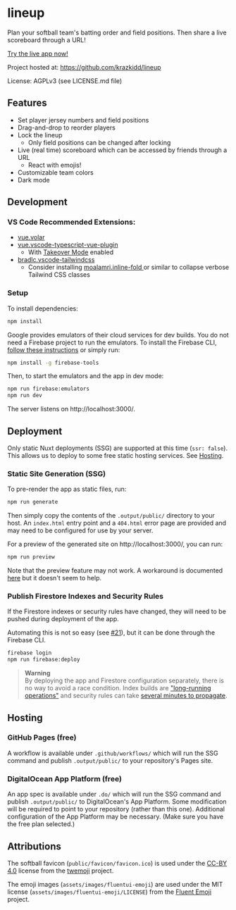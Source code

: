 # lineup

Plan your softball team's batting order and field positions. Then share a live scoreboard through a URL!

[Try the live app now!](https://krazkidd.github.io/lineup/)

Project hosted at: https://github.com/krazkidd/lineup

License: AGPLv3 (see LICENSE.md file)

## Features

* Set player jersey numbers and field positions
* Drag-and-drop to reorder players
* Lock the lineup
  * Only field positions can be changed after locking
* Live (real time) scoreboard which can be accessed by friends through a URL
  * React with emojis!
* Customizable team colors
* Dark mode

## Development

### VS Code Recommended Extensions:

- [vue.volar](https://marketplace.visualstudio.com/items?itemName=Vue.volar)
- [vue.vscode-typescript-vue-plugin](https://marketplace.visualstudio.com/items?itemName=Vue.vscode-typescript-vue-plugin)
  - With [Takeover Mode](https://vuejs.org/guide/typescript/overview.html#volar-takeover-mode) enabled
- [bradlc.vscode-tailwindcss](https://marketplace.visualstudio.com/items?itemName=bradlc.vscode-tailwindcss)
  - Consider installing [moalamri.inline-fold
](https://marketplace.visualstudio.com/items?itemName=moalamri.inline-fold) or similar to collapse verbose Tailwind CSS classes

### Setup

To install dependencies:

```bash
npm install
```

Google provides emulators of their cloud services for dev builds. You do not need a Firebase project to run the emulators. To install the Firebase CLI, [follow these instructions](https://www.npmjs.com/package/firebase-tools#installation) or simply run:

```bash
npm install -g firebase-tools
```

Then, to start the emulators and the app in dev mode:

```bash
npm run firebase:emulators
npm run dev
```

The server listens on http://localhost:3000/.

## Deployment

Only static Nuxt deployments (SSG) are supported at this time (`ssr: false`). This allows us to deploy to some free static hosting services. See [Hosting](#hosting).

### Static Site Generation (SSG)

To pre-render the app as static files, run:

```bash
npm run generate
```

Then simply copy the contents of the `.output/public/` directory to your host. An `index.html` entry point and a `404.html` error page are provided and may need to be configured for use by your server.

For a preview of the generated site on http://localhost:3000/, you can run:

```bash
npm run preview
```

Note that the preview feature may not work. A workaround is documented [here](https://github.com/nuxt/nuxt/issues/14454#issuecomment-1397357957) but it doesn't seem to help.

### Publish Firestore Indexes and Security Rules

If the Firestore indexes or security rules have changed, they will need to be pushed during deployment of the app.

Automating this is not so easy (see [#21](https://github.com/krazkidd/lineup/issues/21)), but it can be done through the Firebase CLI.

```bash
firebase login
npm run firebase:deploy
```

> **Warning**<br>
By deploying the app and Firestore configuration separately, there is no way to avoid a race condition. Index builds are ["long-running operations"](https://firebase.google.com/docs/firestore/query-data/indexing#index_build_time) and security rules can take [several minutes to propagate](https://firebase.google.com/docs/rules/manage-deploy).

## Hosting

### GitHub Pages (free)

A workflow is available under `.github/workflows/` which will run the SSG command and publish `.output/public/` to your repository's Pages site.

### DigitalOcean App Platform (free)

An app spec is available under `.do/` which will run the SSG command and publish `.output/public/` to DigitalOcean's App Platform. Some modification will be required to point to your repository (rather than this one). Additional configuration of the App Platform may be necessary. (Make sure you have the free plan selected.)

## Attributions

The softball favicon (`public/favicon/favicon.ico`) is used under the [CC-BY 4.0](https://creativecommons.org/licenses/by/4.0/) license from the [twemoji](https://github.com/twitter/twemoji) project.

The emoji images (`assets/images/fluentui-emoji`) are used under the MIT license (`assets/images/fluentui-emoji/LICENSE`) from the [Fluent Emoji](https://github.com/microsoft/fluentui-emoji) project.